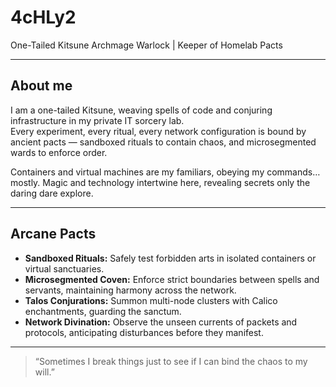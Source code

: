 # 4cHLy2

One-Tailed Kitsune Archmage Warlock | Keeper of Homelab Pacts  

---

## About me
I am a one-tailed Kitsune, weaving spells of code and conjuring infrastructure in my private IT sorcery lab.  
Every experiment, every ritual, every network configuration is bound by ancient pacts — sandboxed rituals to contain chaos, and microsegmented wards to enforce order.  

Containers and virtual machines are my familiars, obeying my commands… mostly. Magic and technology intertwine here, revealing secrets only the daring dare explore.  

---

## Arcane Pacts
- **Sandboxed Rituals:** Safely test forbidden arts in isolated containers or virtual sanctuaries.  
- **Microsegmented Coven:** Enforce strict boundaries between spells and servants, maintaining harmony across the network.  
- **Talos Conjurations:** Summon multi-node clusters with Calico enchantments, guarding the sanctum.  
- **Network Divination:** Observe the unseen currents of packets and protocols, anticipating disturbances before they manifest.  

---

> “Sometimes I break things just to see if I can bind the chaos to my will.”
